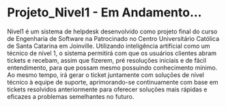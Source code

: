# Projeto_Nivel1 - Em Andamento...

Nivel1 é um sistema de helpdesk desenvolvido como projeto final do curso de Engenharia de Software na Patrocinado no Centro Universitário Católica de Santa Catarina em Joinville. Utilizando inteligência artificial como um técnico de nível 1, o sistema permitirá com que os usuários clientes abram tickets e recebam, assim que fizerem, pré resoluções iniciais e de fácil entendimento, para que possam mesmo possuindo conhecimento mínimo. Ao mesmo tempo, irá gerar o ticket juntamente com soluções de nível técnico à equipe de suporte, aprimorando-se continuamente com base em tickets resolvidos anteriormente para oferecer soluções mais rápidas e eficazes a problemas semelhantes no futuro.
